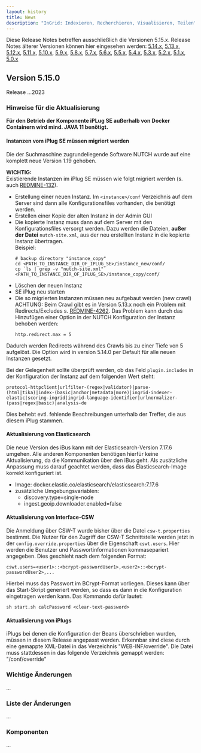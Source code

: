 ```yaml
---
layout: history
title: News
description: "InGrid: Indexieren, Recherchieren, Visualisieren, Teilen"
---
```


Diese Release Notes betreffen ausschließlich die Versionen 5.15.x. Release Notes älterer Versionen können hier eingesehen werden:
[5.14.x](/5.14.0/about/history.html), [5.13.x](/5.13.0/about/history.html), [5.12.x](/5.12.0/about/history.html), [5.11.x](/5.11.0/about/history.html), [5.10.x](/5.10.0/about/history.html), [5.9.x](/5.9.0/about/history.html), [5.8.x](/5.8.0/about/history.html), [5.7.x](/5.7.0/about/history.html), [5.6.x](/5.6.0/about/history.html), [5.5.x](/5.5.0/about/history.html), [5.4.x](/5.4.0/about/history.html), [5.3.x](/5.3.0/about/history.html), [5.2.x](/5.2.0/about/history.html), [5.1.x](/5.1.0/about/history.html), [5.0.x](/5.0.0/about/history.html)

## Version 5.15.0

Release ...2023

### Hinweise für die Aktualisierung

**Für den Betrieb der Komponente iPLug SE außerhalb von Docker Containern wird mind. JAVA 11 benötigt.**

#### Instanzen vom iPlug SE müssen migriert werden

Die der Suchmaschine zugrundeliegende Software NUTCH wurde auf eine komplett neue Version 1.19 gehoben.

**WICHTIG:**<br>
Existierende Instanzen im iPlug SE müssen wie folgt migriert werden (s. auch [REDMINE-132](https://redmine.informationgrid.eu/issues/132#note-46)).
- Erstellung einer neuen Instanz. Im `<instance>/conf` Verzeichnis auf dem Server sind dann alle Konfigurationsfiles vorhanden, die benötigt werden.
- Erstellen einer Kopie der alten Instanz in der Admin GUI
- Die kopierte Instanz muss dann auf dem Server mit den Konfigurationsfiles versorgt werden. Dazu werden die Dateien, **außer der Datei** `nutch-site.xml`, aus der neu erstellten Instanz in die kopierte Instanz übertragen.<br>
Beispiel: 
  ```
  # backup directory "instance_copy" 
  cd <PATH_TO_INSTANCE_DIR_OF_IPLUG_SE>/instance_new/conf/
  cp `ls | grep -v "nutch-site.xml"` <PATH_TO_INSTANCE_DIR_OF_IPLUG_SE>/instance_copy/conf/
  ```
- Löschen der neuen Instanz
- SE iPlug neu starten
- Die so migrierten Instanzen müssen neu aufgebaut werden (new crawl)
ACHTUNG:
Beim Crawl gibt es in Version 5.13.x noch ein Problem mit Redirects/Excludes s. [REDMINE-4262](https://redmine.informationgrid.eu/issues/4262#note-5).
Das Problem kann durch das Hinzufügen einer Option in der NUTCH Konfiguration der Instanz behoben werden:
  ```
  http.redirect.max = 5
  ```
Dadurch werden Redirects während des Crawls bis zu einer Tiefe von 5 aufgelöst.
Die Option wird in version 5.14.0 per Default für alle neuen Instanzen gesetzt.


Bei der Gelegenheit sollte überprüft werden, ob das Feld `plugin.includes` in der Konfiguration der Instanz auf dem folgenden Wert steht:

`protocol-httpclient|urlfilter-(regex|validator)|parse-(html|tika)|index-(basic|anchor|metadata|more)|ingrid-indexer-elastic|scoring-ingrid|ingrid-language-identifier|urlnormalizer-(pass|regex|basic)|analysis-de`

Dies behebt evtl. fehlende Beschreibungen unterhalb der Treffer, die aus diesem iPlug stammen.


#### Aktualisierung von Elasticsearch

Die neue Version des iBus kann mit der Elasticsearch-Version 7.17.6 umgehen. Alle anderen Komponenten benötigen hierfür
keine Aktualisierung, da die Kommunikation über den iBus geht. Als zusätzliche Anpassung muss darauf geachtet werden,
dass das Elasticsearch-Image korrekt konfiguriert ist.

* Image: docker.elastic.co/elasticsearch/elasticsearch:7.17.6
* zusätzliche Umgebungsvariablen:
  * discovery.type=single-node
  * ingest.geoip.downloader.enabled=false

#### Aktualisierung von Interface-CSW

Die Anmeldung über CSW-T wurde bisher über die Datei `csw-t.properties` bestimmt. Die Nutzer für den Zugriff der CSW-T Schnittstelle 
werden jetzt in der `config.override.properties` über die Eigenschaft `cswt.users`. Hier werden die Benutzer und Passwortinformationen
kommasepariert angegeben. Dies geschieht nach dem folgenden Format:

```
cswt.users=<user1>::<bcrypt-passwordUser1>,<user2>::<bcrypt-passwordUser2>,...
```

Hierbei muss das Passwort im BCrypt-Format vorliegen. Dieses kann über das Start-Skript generiert werden, so dass es dann in
die Konfiguration eingetragen werden kann. Das Kommando dafür lautet:

```
sh start.sh calcPassword <clear-text-password>
```

#### Aktualisierung von iPlugs

iPlugs bei denen die Konfiguration der Beans überschrieben wurden, müssen in diesem Release angepasst werden. Erkennbar sind diese durch eine gemappte XML-Datei in das Verzeichnis "WEB-INF/override".
Die Datei muss stattdessen in das folgende Verzeichnis gemappt werden: "<iPlug-path>/conf/override"

### Wichtige Änderungen

...

### Liste der Änderungen

...

### Komponenten

...

